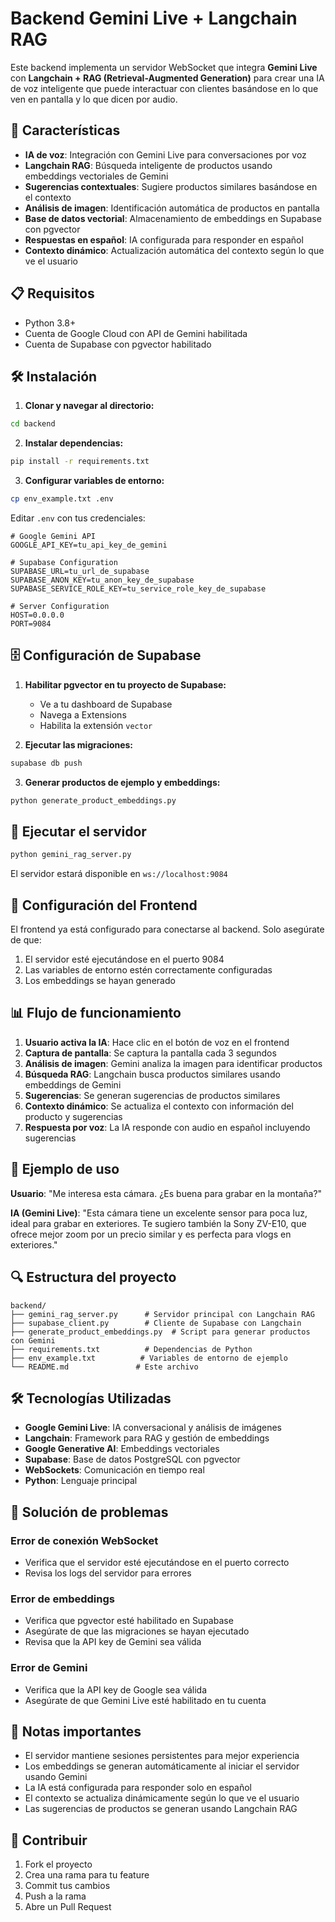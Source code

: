 # Backend Gemini Live + Langchain RAG

Este backend implementa un servidor WebSocket que integra **Gemini Live** con **Langchain + RAG (Retrieval-Augmented Generation)** para crear una IA de voz inteligente que puede interactuar con clientes basándose en lo que ven en pantalla y lo que dicen por audio.

## 🚀 Características

- **IA de voz**: Integración con Gemini Live para conversaciones por voz
- **Langchain RAG**: Búsqueda inteligente de productos usando embeddings vectoriales de Gemini
- **Sugerencias contextuales**: Sugiere productos similares basándose en el contexto
- **Análisis de imagen**: Identificación automática de productos en pantalla
- **Base de datos vectorial**: Almacenamiento de embeddings en Supabase con pgvector
- **Respuestas en español**: IA configurada para responder en español
- **Contexto dinámico**: Actualización automática del contexto según lo que ve el usuario

## 📋 Requisitos

- Python 3.8+
- Cuenta de Google Cloud con API de Gemini habilitada
- Cuenta de Supabase con pgvector habilitado

## 🛠️ Instalación

1. **Clonar y navegar al directorio:**
```bash
cd backend
```

2. **Instalar dependencias:**
```bash
pip install -r requirements.txt
```

3. **Configurar variables de entorno:**
```bash
cp env_example.txt .env
```

Editar `.env` con tus credenciales:
```env
# Google Gemini API
GOOGLE_API_KEY=tu_api_key_de_gemini

# Supabase Configuration
SUPABASE_URL=tu_url_de_supabase
SUPABASE_ANON_KEY=tu_anon_key_de_supabase
SUPABASE_SERVICE_ROLE_KEY=tu_service_role_key_de_supabase

# Server Configuration
HOST=0.0.0.0
PORT=9084
```

## 🗄️ Configuración de Supabase

1. **Habilitar pgvector en tu proyecto de Supabase:**
   - Ve a tu dashboard de Supabase
   - Navega a Extensions
   - Habilita la extensión `vector`

2. **Ejecutar las migraciones:**
```bash
supabase db push
```

3. **Generar productos de ejemplo y embeddings:**
```bash
python generate_product_embeddings.py
```

## 🚀 Ejecutar el servidor

```bash
python gemini_rag_server.py
```

El servidor estará disponible en `ws://localhost:9084`

## 🔧 Configuración del Frontend

El frontend ya está configurado para conectarse al backend. Solo asegúrate de que:

1. El servidor esté ejecutándose en el puerto 9084
2. Las variables de entorno estén correctamente configuradas
3. Los embeddings se hayan generado

## 📊 Flujo de funcionamiento

1. **Usuario activa la IA**: Hace clic en el botón de voz en el frontend
2. **Captura de pantalla**: Se captura la pantalla cada 3 segundos
3. **Análisis de imagen**: Gemini analiza la imagen para identificar productos
4. **Búsqueda RAG**: Langchain busca productos similares usando embeddings de Gemini
5. **Sugerencias**: Se generan sugerencias de productos similares
6. **Contexto dinámico**: Se actualiza el contexto con información del producto y sugerencias
7. **Respuesta por voz**: La IA responde con audio en español incluyendo sugerencias

## 🎯 Ejemplo de uso

**Usuario**: "Me interesa esta cámara. ¿Es buena para grabar en la montaña?"

**IA (Gemini Live)**: "Esta cámara tiene un excelente sensor para poca luz, ideal para grabar en exteriores. Te sugiero también la Sony ZV-E10, que ofrece mejor zoom por un precio similar y es perfecta para vlogs en exteriores."

## 🔍 Estructura del proyecto

```
backend/
├── gemini_rag_server.py      # Servidor principal con Langchain RAG
├── supabase_client.py        # Cliente de Supabase con Langchain
├── generate_product_embeddings.py  # Script para generar productos con Gemini
├── requirements.txt          # Dependencias de Python
├── env_example.txt          # Variables de entorno de ejemplo
└── README.md               # Este archivo
```

## 🛠️ Tecnologías Utilizadas

- **Google Gemini Live**: IA conversacional y análisis de imágenes
- **Langchain**: Framework para RAG y gestión de embeddings
- **Google Generative AI**: Embeddings vectoriales
- **Supabase**: Base de datos PostgreSQL con pgvector
- **WebSockets**: Comunicación en tiempo real
- **Python**: Lenguaje principal

## 🐛 Solución de problemas

### Error de conexión WebSocket
- Verifica que el servidor esté ejecutándose en el puerto correcto
- Revisa los logs del servidor para errores

### Error de embeddings
- Verifica que pgvector esté habilitado en Supabase
- Asegúrate de que las migraciones se hayan ejecutado
- Revisa que la API key de Gemini sea válida

### Error de Gemini
- Verifica que la API key de Google sea válida
- Asegúrate de que Gemini Live esté habilitado en tu cuenta

## 📝 Notas importantes

- El servidor mantiene sesiones persistentes para mejor experiencia
- Los embeddings se generan automáticamente al iniciar el servidor usando Gemini
- La IA está configurada para responder solo en español
- El contexto se actualiza dinámicamente según lo que ve el usuario
- Las sugerencias de productos se generan usando Langchain RAG

## 🤝 Contribuir

1. Fork el proyecto
2. Crea una rama para tu feature
3. Commit tus cambios
4. Push a la rama
5. Abre un Pull Request 
